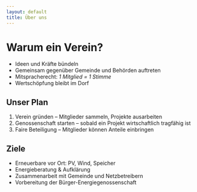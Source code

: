 ```yaml
---
layout: default
title: Über uns
---
```


# Warum ein Verein?
- Ideen und Kräfte bündeln  
- Gemeinsam gegenüber Gemeinde und Behörden auftreten  
- Mitspracherecht: *1 Mitglied = 1 Stimme*  
- Wertschöpfung bleibt im Dorf  

## Unser Plan
1. Verein gründen – Mitglieder sammeln, Projekte ausarbeiten  
2. Genossenschaft starten – sobald ein Projekt wirtschaftlich tragfähig ist  
3. Faire Beteiligung – Mitglieder können Anteile einbringen  

## Ziele
- Erneuerbare vor Ort: PV, Wind, Speicher  
- Energieberatung & Aufklärung  
- Zusammenarbeit mit Gemeinde und Netzbetreibern  
- Vorbereitung der Bürger-Energiegenossenschaft
